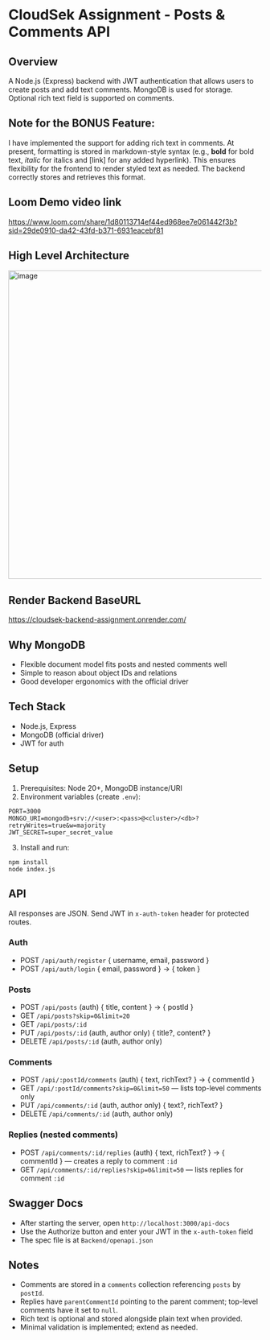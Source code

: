 # CloudSek Assignment - Posts & Comments API

## Overview
A Node.js (Express) backend with JWT authentication that allows users to create posts and add text comments. MongoDB is used for storage. Optional rich text field is supported on comments.

## Note for the BONUS Feature:
I have implemented the support for adding rich text in comments. At present, formatting is stored in markdown-style syntax (e.g., **bold** for bold text, *italic* for italics and [link] for any added hyperlink). This ensures flexibility for the frontend to render styled text as needed. The backend correctly stores and retrieves this format.


## Loom Demo video link
https://www.loom.com/share/1d80113714ef44ed968ee7e061442f3b?sid=29de0910-da42-43fd-b371-6931eacebf81

## High Level Architecture
<img width="921" height="613" alt="image" src="https://github.com/user-attachments/assets/3bb75f72-44e7-46f9-bb6c-c57bd67ff2fe" />

## Render Backend BaseURL
https://cloudsek-backend-assignment.onrender.com/


## Why MongoDB
- Flexible document model fits posts and nested comments well
- Simple to reason about object IDs and relations
- Good developer ergonomics with the official driver

## Tech Stack
- Node.js, Express
- MongoDB (official driver)
- JWT for auth

## Setup
1. Prerequisites: Node 20+, MongoDB instance/URI
2. Environment variables (create `.env`):
```
PORT=3000
MONGO_URI=mongodb+srv://<user>:<pass>@<cluster>/<db>?retryWrites=true&w=majority
JWT_SECRET=super_secret_value
```
3. Install and run:
```
npm install
node index.js
```

## API
All responses are JSON. Send JWT in `x-auth-token` header for protected routes.

### Auth
- POST `/api/auth/register` { username, email, password }
- POST `/api/auth/login` { email, password } → { token }

### Posts
- POST `/api/posts` (auth) { title, content } → { postId }
- GET `/api/posts?skip=0&limit=20`
- GET `/api/posts/:id`
- PUT `/api/posts/:id` (auth, author only) { title?, content? }
- DELETE `/api/posts/:id` (auth, author only)

### Comments
- POST `/api/:postId/comments` (auth) { text, richText? } → { commentId }
- GET `/api/:postId/comments?skip=0&limit=50` — lists top-level comments only
- PUT `/api/comments/:id` (auth, author only) { text?, richText? }
- DELETE `/api/comments/:id` (auth, author only)

### Replies (nested comments)
- POST `/api/comments/:id/replies` (auth) { text, richText? } → { commentId } — creates a reply to comment `:id`
- GET `/api/comments/:id/replies?skip=0&limit=50` — lists replies for comment `:id`

## Swagger Docs
- After starting the server, open `http://localhost:3000/api-docs`
- Use the Authorize button and enter your JWT in the `x-auth-token` field
- The spec file is at `Backend/openapi.json`

## Notes
- Comments are stored in a `comments` collection referencing `posts` by `postId`.
- Replies have `parentCommentId` pointing to the parent comment; top-level comments have it set to `null`.
- Rich text is optional and stored alongside plain text when provided.
- Minimal validation is implemented; extend as needed. 
